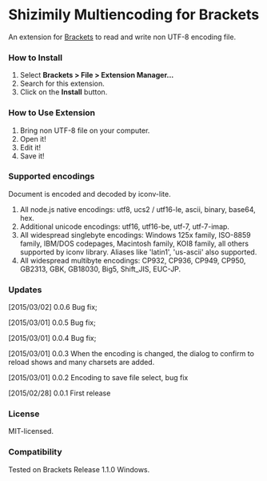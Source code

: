 # Shizimily Multiencoding for Brackets
An extension for [Brackets](https://github.com/adobe/brackets/) to read and write non UTF-8 encoding file.

### How to Install
1. Select **Brackets > File > Extension Manager...**
2. Search for this extension.
3. Click on the **Install** button.

### How to Use Extension
1. Bring non UTF-8 file on your computer.
2. Open it!
3. Edit it!
4. Save it!

### Supported encodings
Document is encoded and decoded by iconv-lite.
  
1. All node.js native encodings: utf8, ucs2 / utf16-le, ascii, binary, base64, hex.
2. Additional unicode encodings: utf16, utf16-be, utf-7, utf-7-imap.
3. All widespread singlebyte encodings: Windows 125x family, ISO-8859 family, IBM/DOS codepages, Macintosh family, KOI8 family, all others supported by iconv library. Aliases like 'latin1', 'us-ascii' also supported.
4. All widespread multibyte encodings: CP932, CP936, CP949, CP950, GB2313, GBK, GB18030, Big5, Shift_JIS, EUC-JP.

### Updates
[2015/03/02] 0.0.6 Bug fix;

[2015/03/01] 0.0.5 Bug fix;

[2015/03/01] 0.0.4 Bug fix;

[2015/03/01] 0.0.3 When the encoding is changed, the dialog to confirm to reload shows and many charsets are added.

[2015/03/01] 0.0.2 Encoding to save file select, bug fix

[2015/02/28] 0.0.1 First release

### License
MIT-licensed.

### Compatibility
Tested on Brackets Release 1.1.0 Windows.
